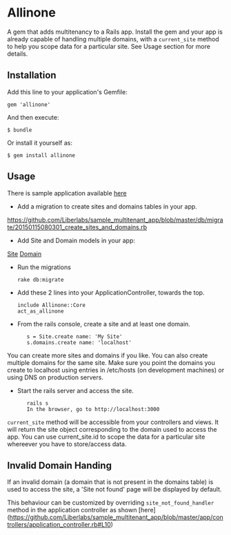 # Allinone

A gem that adds multitenancy to a Rails app. Install the gem and your app is already capable of handling multiple domains, with a `current_site` method to help you scope data for a particular site. See Usage section for more details. 

## Installation

Add this line to your application's Gemfile:

    gem 'allinone'

And then execute:

    $ bundle

Or install it yourself as:

    $ gem install allinone

## Usage

There is sample application available [here](https://github.com/Liberlabs/sample_multitenant_app)

* Add a migration to create sites and domains tables in your app.

https://github.com/Liberlabs/sample_multitenant_app/blob/master/db/migrate/20150115080301_create_sites_and_domains.rb

* Add Site and Domain models in your app:

[Site](https://github.com/Liberlabs/sample_multitenant_app/blob/master/app/models/site.rb)
[Domain](https://github.com/Liberlabs/sample_multitenant_app/blob/master/app/models/domain.rb)

* Run the migrations

   ```rake db:migrate```

* Add these 2 lines into your ApplicationController, towards the top.

    ```
    include Allinone::Core
    act_as_allinone
    ```

* From the rails console, create a site and at least one domain.

    ```
       s = Site.create name: 'My Site'
       s.domains.create name: 'localhost'
     ```

You can create more sites and domains if you like. You can also create multiple domains for the same site. Make sure you point the domains you create to localhost using entries in /etc/hosts (on development machines) or using DNS on production servers.

* Start the rails server and access the site.

   ```
      rails s
      In the browser, go to http://localhost:3000
   ```

`current_site` method will be accessible from your controllers and views. It will return the site object corresponding to the domain used to access the app. You can use current_site.id to scope the data for a particular site whereever you have to store/access data.

## Invalid Domain Handing

If an invalid domain (a domain that is not present in the domains table) is used to access the site, a 'Site not found' page will be displayed by default.

This behaviour can be customized by overriding `site_not_found_handler` method in the application controller as shown [here] (https://github.com/Liberlabs/sample_multitenant_app/blob/master/app/controllers/application_controller.rb#L10)
